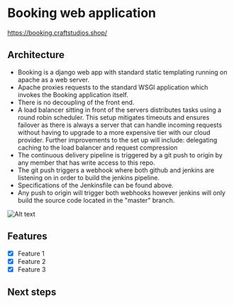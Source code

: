 # Booking web application

https://booking.craftstudios.shop/

## Architecture

- Booking is a django web app with standard static templating running on apache as a web server.
- Apache proxies requests to the standard WSGI application which invokes the Booking application itself.
- There is no decoupling of the front end.
- A load balancer sitting in front of the servers distributes tasks using a round robin scheduler. This setup mitigates timeouts and ensures failover as there is always a server that can handle incoming requests without having to upgrade to a more expensive tier with our cloud provider. Further improvements to the set up will include: delegating caching to the load balancer and request compression
- The continuous delivery pipeline is triggered by a git push to origin by any member that has write access to this repo.
- The git push triggers a webhook where both github and jenkins are listening on in order to build the jenkins pipeline.
- Specifications of the Jenkinsfile can be found above.
- Any push to origin will trigger both webhooks however jenkins will only build the source code located in the "master" branch.

<img src="[/path/to/img.jpg](https://viewer.diagrams.net/?tags=%7B%7D&highlight=0000ff&edit=_blank&layers=1&nav=1&title=Untitled%20Diagram.drawio#R1ZbbbqMwEIafJpeNACeQXIZD2khdbbdRVe1V5IIDVgymttOkffodF5Nwqra73WNyAf5nzIz9f1iMUJAfLwUus088IWzkWMlxhMKR49hoasFFK8%2BV4iGnElJBE5N0Ftb0hRjRzEv3NCGylag4Z4qWbTHmRUFi1dKwEPzQTtty1q5a4pT0hHWMWV%2B9p4nKjGq783PgitA0M6VnjlcFclwnm5XIDCf80JBQNEKB4FxVd%2FkxIExvXr0v1bzlG9FTY4IU6j0T7qKXm7vF4vNKLC%2BonKXTwHu8sC2zjifM9mbJCVYYFIZ3BC7B9cr0r57rTeF7xWhBgtOeWyPkpwInFHoJOOMCtIIXkO5v%2BVkaOWg6mfruBHSpBN%2BRbjJlrJE88%2Bb23AU9wTIjiSn0RISi4NA1fiDshkuqKC8g9sCV4nkjYcFoqgOKl6BiM4qhRwIF%2FEzlDMa2adKwZzv12KxXl8SyrBa6pUfdhw9mljqYH1PN%2FRgf5GQMze9hWVj3swFqd1XhklNdMXqCwtIUZLp3H8e7VPB9kTTWvH39QUrfX2O5Xh45NiTj9yXhOVHiGVLqqGuNp9Uk8%2FpN7GmtHBo4W4bRrEHyvH6LzBuUnh5%2FhgxuDGc%2Fwpzt9phb5PgFTHSsNXofbR2s4L%2FULfQohJhrLRDyGrGQCnhQBU3Bhd6FLnmO5%2Bk2u5g2%2Ffk%2FmBRE8r2IySrW%2FfgwrO7aWRL9MSbdidUmsmavweNsAMda%2BwiOX2fLW3brXq820b2Dwyv2ZR1c2D0YewTKHVFxZvb9QzgOn3NO5HiL8K1D8Z8DbehAG4YvkZuSS5UCdo9sQwupcBGTDWbqBFOPnAG%2B3oRp4nVgcv8yTM73YWrZOQhTw5ueb6zj%2Bynwk2B0fTuQBwoHhBzjEscZGT5Rw2UYhdEv8A91%2FENo8rv8g%2BH5W%2Bs11vhiRdE3)" alt="Alt text" title="Optional title">

## Features

- [x] Feature 1
- [x] Feature 2
- [x] Feature 3

## Next steps
